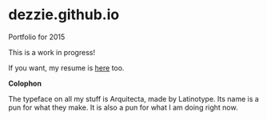 dezzie.github.io
================

Portfolio for 2015

This is a work in progress!

If you want, my resume is [here](https://github.com/dezzie/hai/blob/gh-pages/download/hire_dezzie.pdf) too. 



**Colophon**

The typeface on all my stuff is Arquitecta, made by Latinotype. Its name is a pun for what they make. It is also a pun for what I am doing right now.

